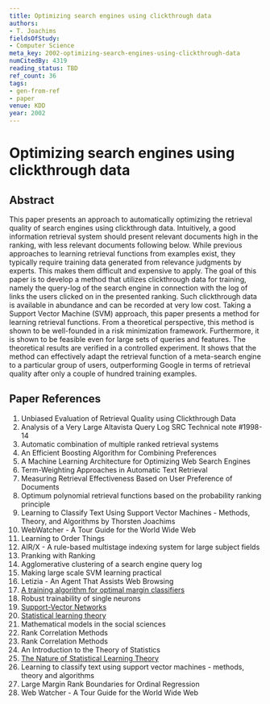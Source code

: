 ```yaml
---
title: Optimizing search engines using clickthrough data
authors:
- T. Joachims
fieldsOfStudy:
- Computer Science
meta_key: 2002-optimizing-search-engines-using-clickthrough-data
numCitedBy: 4319
reading_status: TBD
ref_count: 36
tags:
- gen-from-ref
- paper
venue: KDD
year: 2002
---
```


# Optimizing search engines using clickthrough data

## Abstract

This paper presents an approach to automatically optimizing the retrieval quality of search engines using clickthrough data. Intuitively, a good information retrieval system should present relevant documents high in the ranking, with less relevant documents following below. While previous approaches to learning retrieval functions from examples exist, they typically require training data generated from relevance judgments by experts. This makes them difficult and expensive to apply. The goal of this paper is to develop a method that utilizes clickthrough data for training, namely the query-log of the search engine in connection with the log of links the users clicked on in the presented ranking. Such clickthrough data is available in abundance and can be recorded at very low cost. Taking a Support Vector Machine (SVM) approach, this paper presents a method for learning retrieval functions. From a theoretical perspective, this method is shown to be well-founded in a risk minimization framework. Furthermore, it is shown to be feasible even for large sets of queries and features. The theoretical results are verified in a controlled experiment. It shows that the method can effectively adapt the retrieval function of a meta-search engine to a particular group of users, outperforming Google in terms of retrieval quality after only a couple of hundred training examples.

## Paper References

1. Unbiased Evaluation of Retrieval Quality using Clickthrough Data
2. Analysis of a Very Large Altavista Query Log SRC Technical note #1998-14
3. Automatic combination of multiple ranked retrieval systems
4. An Efficient Boosting Algorithm for Combining Preferences
5. A Machine Learning Architecture for Optimizing Web Search Engines
6. Term-Weighting Approaches in Automatic Text Retrieval
7. Measuring Retrieval Effectiveness Based on User Preference of Documents
8. Optimum polynomial retrieval functions based on the probability ranking principle
9. Learning to Classify Text Using Support Vector Machines - Methods, Theory, and Algorithms by Thorsten Joachims
10. WebWatcher - A Tour Guide for the World Wide Web
11. Learning to Order Things
12. AIR/X - A rule-based multistage indexing system for Iarge subject fields
13. Pranking with Ranking
14. Agglomerative clustering of a search engine query log
15. Making large scale SVM learning practical
16. Letizia - An Agent That Assists Web Browsing
17. [A training algorithm for optimal margin classifiers](1992-a-training-algorithm-for-optimal-margin-classifiers)
18. Robust trainability of single neurons
19. [Support-Vector Networks](2004-support-vector-networks)
20. [Statistical learning theory](1998-statistical-learning-theory)
21. Mathematical models in the social sciences
22. Rank Correlation Methods
23. Rank Correlation Methods
24. An Introduction to the Theory of Statistics
25. [The Nature of Statistical Learning Theory](2000-the-nature-of-statistical-learning-theory)
26. Learning to classify text using support vector machines - methods, theory and algorithms
27. Large Margin Rank Boundaries for Ordinal Regression
28. Web Watcher - A Tour Guide for the World Wide Web
